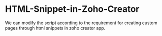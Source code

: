 # HTML-Snippet-in-Zoho-Creator


We can modify the script according to the requirement for creating custom pages through html snippets in zoho creator app.
